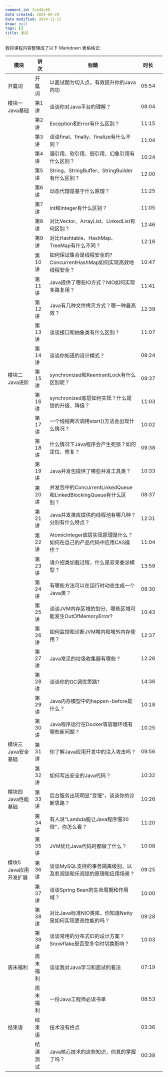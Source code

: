 ```yaml
---
comment_id: 2ce49c69
date created: 2024-09-29
date modified: 2024-11-12
draw: null
tags: []
title: 面试
---
```

我将课程内容整理成了以下 Markdown 表格格式:

| 模块             | 讲次   | 标题                                                   | 时长    |     |
| -------------- | ---- | ---------------------------------------------------- | ----- | --- |
| 开篇词            | 开篇词  | 以面试题为切入点，有效提升你的Java内功                                | 05:54 |     |
| 模块一 Java基础     | 第1讲  | 谈谈你对Java平台的理解？| 08:04 |     |
|                | 第2讲  | Exception和Error有什么区别？| 11:15 |     |
|                | 第3讲  | 谈谈final、finally、finalize有什么不同？| 11:04 |     |
|                | 第4讲  | 强引用、软引用、弱引用、幻象引用有什么区别？| 10:24 |     |
|                | 第5讲  | String、StringBuffer、StringBuilder有什么区别？| 12:00 |     |
|                | 第6讲  | 动态代理是基于什么原理？| 11:25 |     |
|                | 第7讲  | int和Integer有什么区别？| 11:05 |     |
|                | 第8讲  | 对比Vector、ArrayList、LinkedList有何区别？| 12:46 |     |
|                | 第9讲  | 对比Hashtable、HashMap、TreeMap有什么不同？| 12:16 |     |
|                | 第10讲 | 如何保证集合是线程安全的? ConcurrentHashMap如何实现高效地线程安全？| 10:47 |     |
|                | 第11讲 | Java提供了哪些IO方式？NIO如何实现多路复用？| 11:41 |     |
|                | 第12讲 | Java有几种文件拷贝方式？哪一种最高效？| 12:39 |     |
|                | 第13讲 | 谈谈接口和抽象类有什么区别？| 11:07 |     |
|                | 第14讲 | 谈谈你知道的设计模式？| 08:24 |     |
| 模块二 Java进阶     | 第15讲 | synchronized和ReentrantLock有什么区别呢？| 09:37 |     |
|                | 第16讲 | synchronized底层如何实现？什么是锁的升级、降级？| 11:03 |     |
|                | 第17讲 | 一个线程两次调用start()方法会出现什么情况？| 10:02 |     |
|                | 第18讲 | 什么情况下Java程序会产生死锁？如何定位、修复？| 09:38 |     |
|                | 第19讲 | Java并发包提供了哪些并发工具类？| 10:33 |     |
|                | 第20讲 | 并发包中的ConcurrentLinkedQueue和LinkedBlockingQueue有什么区别？| 08:37 |     |
|                | 第21讲 | Java并发类库提供的线程池有哪几种？分别有什么特点？| 12:31 |     |
|                | 第22讲 | AtomicInteger底层实现原理是什么？如何在自己的产品代码中应用CAS操作？| 11:04 |     |
|                | 第23讲 | 请介绍类加载过程，什么是双亲委派模型？| 13:59 |     |
|                | 第24讲 | 有哪些方法可以在运行时动态生成一个Java类？| 08:30 |     |
|                | 第25讲 | 谈谈JVM内存区域的划分，哪些区域可能发生OutOfMemoryError?               | 10:43 |     |
|                | 第26讲 | 如何监控和诊断JVM堆内和堆外内存使用？| 12:37 |     |
|                | 第27讲 | Java常见的垃圾收集器有哪些？| 12:26 |     |
|                | 第28讲 | 谈谈你的GC调优思路?                                          | 14:36 |     |
|                | 第29讲 | Java内存模型中的happen-before是什么？| 10:18 |     |
|                | 第30讲 | Java程序运行在Docker等容器环境有哪些新问题？| 10:25 |     |
| 模块三 Java安全基础   | 第31讲 | 你了解Java应用开发中的注入攻击吗？| 09:56 |     |
|                | 第32讲 | 如何写出安全的Java代码？| 10:32 |     |
| 模块四 Java性能基础   | 第33讲 | 后台服务出现明显"变慢"，谈谈你的诊断思路？| 10:26 |     |
|                | 第34讲 | 有人说"Lambda能让Java程序慢30倍"，你怎么看？| 11:20 |     |
|                | 第35讲 | JVM优化Java代码时都做了什么？| 10:08 |     |
| 模块5 Java应用开发扩展 | 第36讲 | 谈谈MySQL支持的事务隔离级别，以及悲观锁和乐观锁的原理和应用场景？| 09:25 |     |
|                | 第37讲 | 谈谈Spring Bean的生命周期和作用域？| 10:00 |     |
|                | 第38讲 | 对比Java标准NIO类库，你知道Netty是如何实现更高性能的吗？| 09:28 |     |
|                | 第39讲 | 谈谈常用的分布式ID的设计方案？Snowflake是否受冬令时切换影响？| 10:03 |     |
| 周末福利           | 周末福利 | 谈谈我对Java学习和面试的看法                                     | 07:19 |     |
|                | 周末福利 | 一份Java工程师必读书单                                        | 08:53 |     |
| 结束语            | 结束语  | 技术没有终点                                               | 03:36 |     |
|                | 结课测试 | Java核心技术的这些知识，你真的掌握了吗？| 00:38 |     |
